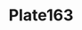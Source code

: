 ---
flag: 
order: '76'
pid: '163'
an: '8'
title: Plate163
rev_year: 
_date: 
caption: Intérieur d'Appartement.
translation: Apartment Interior.
student: Jodi Mikesell
keywords: 
column: 
flag_translation: 
permalink: /plates/163
layout: plate-page
---